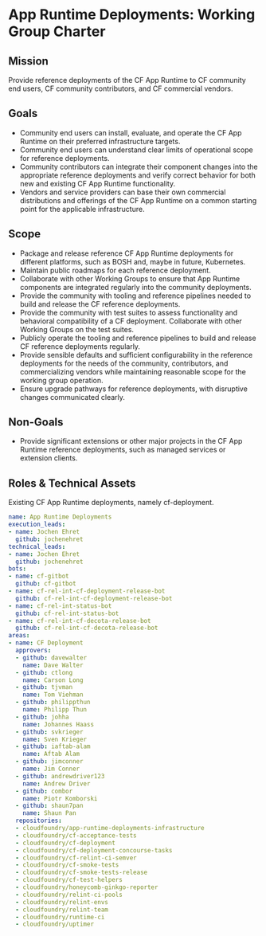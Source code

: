 # App Runtime Deployments: Working Group Charter

## Mission

Provide reference deployments of the CF App Runtime to CF community end users, CF community contributors, and CF commercial vendors.


## Goals

- Community end users can install, evaluate, and operate the CF App Runtime on their preferred infrastructure targets.
- Community end users can understand clear limits of operational scope for reference deployments.
- Community contributors can integrate their component changes into the appropriate reference deployments and verify correct behavior for both new and existing CF App Runtime functionality.
- Vendors and service providers can base their own commercial distributions and offerings of the CF App Runtime on a common starting point for the applicable infrastructure.


## Scope

- Package and release reference CF App Runtime deployments for different platforms, such as BOSH and, maybe in future, Kubernetes.
- Maintain public roadmaps for each reference deployment.
- Collaborate with other Working Groups to ensure that App Runtime components are integrated regularly into the community deployments.
- Provide the community with tooling and reference pipelines needed to build and release the CF reference deployments.
- Provide the community with test suites to assess functionality and behavioral compatibility of a CF deployment. Collaborate with other Working Groups on the test suites.
- Publicly operate the tooling and reference pipelines to build and release CF reference deployments regularly.
- Provide sensible defaults and sufficient configurability in the reference deployments for the needs of the community, contributors, and commercializing vendors while maintaining reasonable scope for the working group operation.
- Ensure upgrade pathways for reference deployments, with disruptive changes communicated clearly.


## Non-Goals

- Provide significant extensions or other major projects in the CF App Runtime reference deployments, such as managed services or extension clients.

## Roles & Technical Assets
Existing CF App Runtime deployments, namely cf-deployment.

```yaml
name: App Runtime Deployments
execution_leads:
- name: Jochen Ehret
  github: jochenehret
technical_leads:
- name: Jochen Ehret
  github: jochenehret
bots:
- name: cf-gitbot
  github: cf-gitbot
- name: cf-rel-int-cf-deployment-release-bot
  github: cf-rel-int-cf-deployment-release-bot
- name: cf-rel-int-status-bot
  github: cf-rel-int-status-bot
- name: cf-rel-int-cf-decota-release-bot
  github: cf-rel-int-cf-decota-release-bot
areas:
- name: CF Deployment
  approvers:
  - github: davewalter
    name: Dave Walter
  - github: ctlong
    name: Carson Long
  - github: tjvman
    name: Tom Viehman
  - github: philippthun
    name: Philipp Thun
  - github: johha
    name: Johannes Haass
  - github: svkrieger
    name: Sven Krieger
  - github: iaftab-alam
    name: Aftab Alam
  - github: jimconner
    name: Jim Conner
  - github: andrewdriver123
    name: Andrew Driver
  - github: combor
    name: Piotr Komborski
  - github: shaun7pan
    name: Shaun Pan
  repositories:
  - cloudfoundry/app-runtime-deployments-infrastructure
  - cloudfoundry/cf-acceptance-tests
  - cloudfoundry/cf-deployment
  - cloudfoundry/cf-deployment-concourse-tasks
  - cloudfoundry/cf-relint-ci-semver
  - cloudfoundry/cf-smoke-tests
  - cloudfoundry/cf-smoke-tests-release
  - cloudfoundry/cf-test-helpers
  - cloudfoundry/honeycomb-ginkgo-reporter
  - cloudfoundry/relint-ci-pools
  - cloudfoundry/relint-envs
  - cloudfoundry/relint-team
  - cloudfoundry/runtime-ci
  - cloudfoundry/uptimer
```
